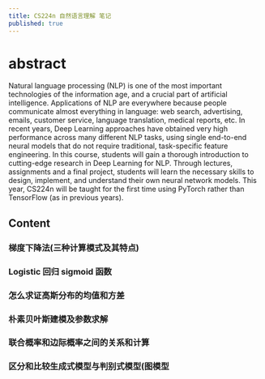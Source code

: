 ```yaml
---
title: CS224n 自然语言理解 笔记
published: true
---
```


# [](#header-1) abstract

Natural language processing (NLP) is one of the most important technologies of the information age, and a crucial part of artificial intelligence. Applications of NLP are everywhere because people communicate almost everything in language: web search, advertising, emails, customer service, language translation, medical reports, etc. In recent years, Deep Learning approaches have obtained very high performance across many different NLP tasks, using single end-to-end neural models that do not require traditional, task-specific feature engineering. In this course, students will gain a thorough introduction to cutting-edge research in Deep Learning for NLP. Through lectures, assignments and a final project, students will learn the necessary skills to design, implement, and understand their own neural network models. This year, CS224n will be taught for the first time using PyTorch rather than TensorFlow (as in previous years).

## [](#header-2) Content

### [](#header-3) 梯度下降法(三种计算模式及其特点)
### [](#header-3) Logistic 回归 sigmoid 函数

### [](#header-3) 怎么求证高斯分布的均值和方差
### [](#header-3) 朴素贝叶斯建模及参数求解

### [](#header-3) 联合概率和边际概率之间的关系和计算
### [](#header-3) 区分和比较生成式模型与判别式模型(图模型


